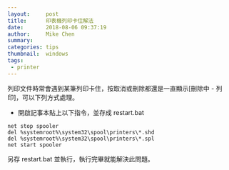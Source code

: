 ```yaml
---
layout:     post
title:      印表機列印卡住解法
date:       2018-08-06 09:37:19
author:     Mike Chen
summary:    
categories: tips
thumbnail:  windows
tags:
 - printer
---
```


列印文件時常會遇到某筆列印卡住，按取消或刪除都還是一直顯示[刪除中 - 列印]，可以下列方式處理。
* 開啟記事本貼上以下指令，並存成 restart.bat

```
net stop spooler
del %systemroot%\system32\spool\printers\*.shd
del %systemroot%\system32\spool\printers\*.spl
net start spooler
```

另存 restart.bat 並執行，執行完畢就能解決此問題。